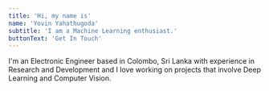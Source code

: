 ```yaml
---
title: 'Hi, my name is'
name: 'Yovin Yahathugoda'
subtitle: 'I am a Machine Learning enthusiast.'
buttonText: 'Get In Touch'
---
```


I'm an Electronic Engineer based in Colombo, Sri Lanka with experience in Research and Development and I love working on projects that involve Deep Learning and Computer Vision.
